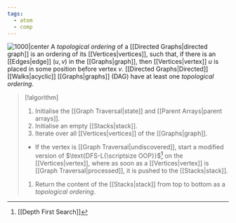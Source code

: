 ```yaml
---
tags:
  - atom
  - comp
---
```

![1000|center](topological-order.excalidraw)
A *topological ordering* of a [[Directed Graphs|directed graph]] is an ordering of its [[Vertices|vertices]], such that, if there is an [[Edges|edge]] $\left( u,v \right)$ in the [[Graphs|graph]], then [[Vertices|vertex]] $u$ is placed in some position before vertex $v$.  [[Directed Graphs|Directed]] [[Walks|acyclic]] [[Graphs|graphs]] (DAG) have at least one *topological ordering*.

> [!algorithm]
> 1. Initialise the [[Graph Traversal|state]] and [[Parent Arrays|parent arrays]].
> 2. Initialise an empty [[Stacks|stack]].
> 3. Iterate over all [[Vertices|vertices]] of the [[Graphs|graph]].
> 	- If the vertex is [[Graph Traversal|undiscovered]], start a modified version of $\text{DFS-L{\scriptsize OOP}}$[^1] on the [[Vertices|vertex]], where as soon as a [[Vertices|vertex]] is [[Graph Traversal|processed]], it is pushed to the [[Stacks|stack]].
> 1. Return the content of the [[Stacks|stack]] from top to bottom as a *topological ordering*.

[^1]: [[Depth First Search]]
